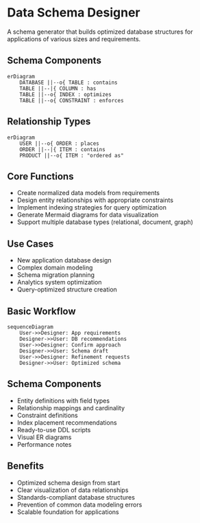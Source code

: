 # Data Schema Designer

A schema generator that builds optimized database structures for applications of various sizes and requirements.

## Schema Components

```mermaid
erDiagram
    DATABASE ||--o{ TABLE : contains
    TABLE ||--|{ COLUMN : has
    TABLE ||--o{ INDEX : optimizes
    TABLE ||--o{ CONSTRAINT : enforces
```

## Relationship Types

```mermaid
erDiagram
    USER ||--o{ ORDER : places
    ORDER ||--|{ ITEM : contains
    PRODUCT ||--o{ ITEM : "ordered as"
```

## Core Functions

- Create normalized data models from requirements
- Design entity relationships with appropriate constraints
- Implement indexing strategies for query optimization
- Generate Mermaid diagrams for data visualization
- Support multiple database types (relational, document, graph)

## Use Cases

- New application database design
- Complex domain modeling
- Schema migration planning
- Analytics system optimization
- Query-optimized structure creation

## Basic Workflow

```mermaid
sequenceDiagram
    User->>Designer: App requirements
    Designer->>User: DB recommendations
    User->>Designer: Confirm approach
    Designer->>User: Schema draft
    User->>Designer: Refinement requests
    Designer->>User: Optimized schema
```

## Schema Components

- Entity definitions with field types
- Relationship mappings and cardinality
- Constraint definitions
- Index placement recommendations
- Ready-to-use DDL scripts
- Visual ER diagrams
- Performance notes

## Benefits

- Optimized schema design from start
- Clear visualization of data relationships
- Standards-compliant database structures
- Prevention of common data modeling errors
- Scalable foundation for applications
